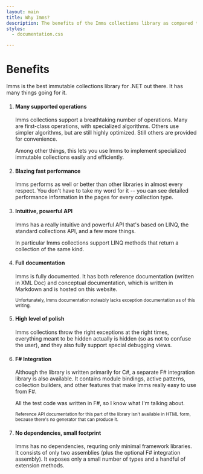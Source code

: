 ```yaml
---
layout: main
title: Why Imms?
description: The benefits of the Imms collections library as compared to other solutions.
styles:
  - documentation.css

---
```



# Benefits
Imms is the best immutable collections library for .NET out there. It has many things going for it.
 
1. #### Many supported operations
    Imms collections support a breathtaking number of operations. Many are first-class operations, with specialized algorithms. Others use simpler algorithms, but are still highly optimized. Still others are provided for convenience.
   
    Among other things, this lets you use Imms to implement specialized immutable collections easily and efficiently.
   
2. #### Blazing fast performance
    Imms performs as well or better than other libraries in almost every respect. You don't have to take my word for it -- you can see detailed performance information in the pages for every collection type.
   
3. #### Intuitive, powerful API
    Imms has a really intuitive and powerful API that's based on LINQ, the standard collections API, and a few more things.
   
    In particular Imms collections support LINQ methods that return a collection of the same kind.
   
4. #### Full documentation
    Imms is fully documented. It has both reference documentation (written in XML Doc) and conceptual documentation, which is written in Markdown and is hosted on this website.
   
    <small>Unfortunately, Imms documentation noteably lacks exception documentation as of this writing.</small>
   
5. #### High level of polish
    Imms collections throw the right exceptions at the right times, everything meant to be hidden actually is hidden (so as not to confuse the user), and they also fully support special debugging views.
   
6. #### F# Integration
    Although the library is written primarily for C#, a separate F# integration library is also available. It contains module bindings, active patterns, collection builders, and other features that make Imms really easy to use from F#.
   
    All the test code was written in F#, so I know what I'm talking about.
   
    <small>Reference API documentation for this part of the library isn't available in HTML form, because there's no generator that can produce it.</small>

7. #### No dependencies, small footprint
    Imms has no dependencies, requring only minimal framework libraries. It consists of only two assemblies (plus the optional F# integration assembly). It exposes only a small number of types and a handful of extension methods.